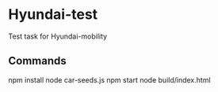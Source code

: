 # Hyundai-test

Test task for Hyundai-mobility

## Commands

npm install
node car-seeds.js
npm start
node build/index.html
